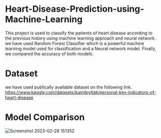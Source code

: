 # Heart-Disease-Prediction-using-Machine-Learning
This project is used to classify the patients of heart disease according to the previous history using machine learning approach and neural network. we have used Random Forest Classifier
which is a powerful machine learning model used for classification and a Neural network model. Finally, we compared the accuracy of both models.

# Dataset
we have used publically available dataset on the following link.
https://www.kaggle.com/datasets/kamilpytlak/personal-key-indicators-of-heart-disease

# Model Comparison

![Screenshot 2023-02-28 151352](https://user-images.githubusercontent.com/68701684/221824361-4c2b285b-0200-4bbd-9db7-cd4025373636.jpg)
